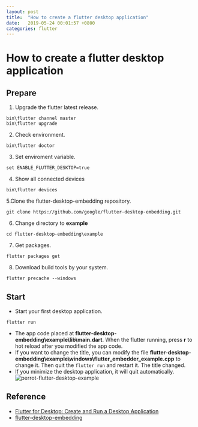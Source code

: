 ```yaml
---
layout: post
title:  "How to create a flutter desktop application"
date:   2019-05-24 00:01:57 +0800
categories: flutter
---
```

# How to create a flutter desktop application

## Prepare
1. Upgrade the flutter latest release.
```
bin\flutter channel master
bin\flutter upgrade
```
2. Check environment.
```
bin\flutter doctor
```
3. Set enviroment variable.
```
set ENABLE_FLUTTER_DESKTOP=true
```
4. Show all connected devices
```
bin\flutter devices
```
5.Clone the flutter-desktop-embedding repository.
```
git clone https://github.com/google/flutter-desktop-embedding.git
```
6. Change directory to **example**
```
cd flutter-desktop-embedding\example
```
7. Get packages.
```
flutter packages get
```
8. Download build tools by your system.
```
flutter precache --windows
```

## Start
* Start your first desktop application.
``` 
flutter run
```
* The app code placed at **flutter-desktop-embedding\example\lib\main.dart**. When the flutter running, press **r** to hot reload after you modified the app code.
* If you want to change the title, you can modify the file **flutter-desktop-embedding\example\windows\flutter_embedder_example.cpp** to change it. Then quit the ```flutter run``` and restart it. The title changed.
* If you minimize the desktop application, it will quit automatically.
![perrot-flutter-desktop-example](asserts\perrot-flutter-desktop-example.png)

## Reference
* [Flutter for Desktop: Create and Run a Desktop Application](https://medium.com/flutter-community/flutter-for-desktop-create-and-run-a-desktop-application-ebeb1604f1e0)
* [flutter-desktop-embedding](https://github.com/google/flutter-desktop-embedding)

